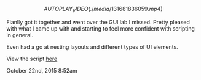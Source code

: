 $$AUTOPLAY_VIDEO(./media/131681836059.mp4)$$

<div class="caption">
<p>Fianlly got it together and went over the GUI lab I missed. Pretty pleased with what I came up with and starting to feel more confident with scripting in general.</p>

<p>Even had a go at nesting layouts and different types of UI elements.</p>

<p>View the script <a href="https://gist.github.com/df37c60a7ead9fde8955">here</a></p>
</div>

<div id="footer">
<span id="timestamp"> October 22nd, 2015 8:52am </span>
</div>